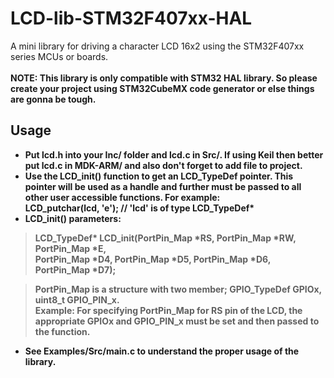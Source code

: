 # LCD-lib-STM32F407xx-HAL
A mini library for driving a character LCD 16x2 using the STM32F407xx series MCUs or boards.<br><br>
<b>NOTE: This library is only compatible with STM32 HAL library. So please create your project using STM32CubeMX code generator or else things are gonna be tough.<b>
  
## Usage
* Put lcd.h into your Inc/ folder and lcd.c in Src/. If using Keil then better put lcd.c in MDK-ARM/ and also don't forget to add file to project.<br>
* Use the LCD_init() function to get an LCD_TypeDef pointer. This pointer will be used as a handle and further must be passed to all other user accessible functions. For example: <br>LCD_putchar(lcd, 'e'); // 'lcd' is of type LCD_TypeDef*
* LCD_init() parameters:
> LCD_TypeDef* LCD_init(PortPin_Map *RS, PortPin_Map *RW, PortPin_Map *E,<br>
                        PortPin_Map *D4, PortPin_Map *D5, PortPin_Map *D6, PortPin_Map *D7);

> PortPin_Map is a structure with two member; GPIO_TypeDef GPIOx, uint8_t GPIO_PIN_x.<br>
  Example: For specifying PortPin_Map for RS pin of the LCD, the appropriate GPIOx and GPIO_PIN_x must be set and then passed to the function.
* See Examples/Src/main.c to understand the proper usage of the library.
